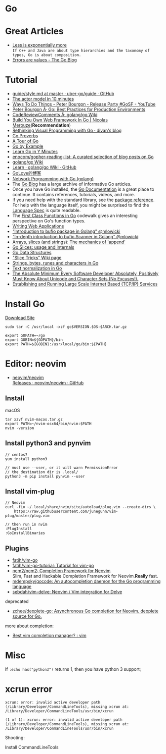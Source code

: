 # Go

# Great Articles

* [Less is exponentially more](https://commandcenter.blogspot.com/2012/06/less-is-exponentially-more.html)  
	`If C++ and Java are about type hierarchies and the taxonomy of types, Go is about composition.`  
* [Errors are values - The Go Blog](https://blog.golang.org/errors-are-values)
 
# Tutorial

* [guide/style.md at master · uber-go/guide · GitHub](https://github.com/uber-go/guide/blob/master/style.md)
* [The actor model in 10 minutes](https://www.brianstorti.com/the-actor-model/)
* [Ways To Do Things - Peter Bourgon - Release Party #GoSF - YouTube](https://www.youtube.com/watch?v=LHe1Cb_Ud_M&t=15m45s)
* [Peter Bourgon Â· Go: Best Practices for Production Environments](https://peter.bourgon.org/go-in-production/#formatting-and-style)
* [CodeReviewComments Â· golang/go Wiki](https://github.com/golang/go/wiki/CodeReviewComments)
* [Build You Own Web Framework In Go | Nicolas Merouze](https://www.nicolasmerouze.com/build-web-framework-golang)(**Recommendation**)
* [Rethinking Visual Programming with Go · divan's blog](https://divan.dev/posts/visual_programming_go/)
* [Go Proverbs](https://go-proverbs.github.io/)
* [A Tour of Go](https://tour.golang.org/welcome/1)
* [Go by Example](https://gobyexample.com/)
* [Learn Go in Y Minutes](https://learnxinyminutes.com/docs/go/)
* [enocom/gopher-reading-list: A curated selection of blog posts on Go](https://github.com/enocom/gopher-reading-list)
* [golang/go Wiki](https://github.com/golang/go/wiki)
* [Learn · golang/go Wiki · GitHub](https://github.com/golang/go/wiki/Learn)
* [GoLove的博客](http://www.cnblogs.com/golove/)
* [Network Programming with Go (golang)](https://ipfs.io/ipfs/QmfYeDhGH9bZzihBUDEQbCbTc5k5FZKURMUoUvfmc27BwL/index.html)
* The [Go Blog](https://blog.golang.org/) has a large archive of informative Go articles. 
* Once you have Go installed, the [Go Documentation](https://golang.org/doc/) is a great place to continue. It contains references, tutorials, videos, and more. 
* If you need help with the standard library, see the [package reference](https://golang.org/pkg/). For help with the language itself, you might be surprised to find the [Language Spec](https://golang.org/ref/spec) is quite readable. 
* The [First Class Functions in Go](https://golang.org/doc/codewalk/functions/) codewalk gives an interesting perspective on Go's function types.
* [Writing Web Applications](https://golang.org/doc/articles/wiki/)
* [“Introduction to bufio package in Golang” @mlowicki](https://medium.com/golangspec/introduction-to-bufio-package-in-golang-ad7d1877f762)
* [“In-depth introduction to bufio.Scanner in Golang” @mlowicki](https://medium.com/golangspec/in-depth-introduction-to-bufio-scanner-in-golang-55483bb689b4)
* [Arrays, slices (and strings): The mechanics of 'append'](https://blog.golang.org/slices)
* [Go Slices: usage and internals](https://blog.golang.org/go-slices-usage-and-internals)
* [Go Data Structures](https://research.swtch.com/godata)
* ["Slice Tricks" Wiki page ](https://golang.org/wiki/SliceTricks)
* [Strings, bytes, runes and characters in Go](https://blog.golang.org/strings)
* [Text normalization in Go](https://blog.golang.org/normalization)
* [The Absolute Minimum Every Software Developer Absolutely, Positively Must Know About Unicode and Character Sets (No Excuses!).](http://www.joelonsoftware.com/articles/Unicode.html) 
* [Establishing and Running Large Scale Internet Based (TCP/IP) Services](http://mars.netanya.ac.il/~unesco/cdrom/booklet/HTML/index.html)

# Install Go

[Download Site](https://golang.org/dl/)

```
sudo tar -C /usr/local -xzf go$VERSION.$OS-$ARCH.tar.gz

export GOPATH=~/go
export GOBIN=${GOPATH}/bin
export PATH=${GOBIN}:/usr/local/go/bin:${PATH}
```

# Editor: neovim

* [neovim/neovim](https://github.com/neovim/neovim)  
[Releases · neovim/neovim · GitHub](https://github.com/neovim/neovim/releases/)

## Install

macOS

```
tar xzvf nvim-macos.tar.gz
export PATH=~/nvim-osx64/bin/nvim:$PATH
nvim -version
```

## Install python3 and pynvim

```
// centos7
yum install python3

// must use --user, or it will warn PermissionError
// the destination dir is .local/
python3 -m pip install pynvim --user
```

## Install vim-plug

```
// Neovim
curl -fLo ~/.local/share/nvim/site/autoload/plug.vim --create-dirs \
    https://raw.githubusercontent.com/junegunn/vim-plug/master/plug.vim

// then run in nvim
:PlugInstall
:GoInstallBinaries
```

## Plugins

* [fatih/vim-go](https://github.com/fatih/vim-go)  
* [fatih/vim-go-tutorial: Tutorial for vim-go](https://github.com/fatih/vim-go-tutorial)
* [ncm2/ncm2: Completion Framework for Neovim](https://github.com/ncm2/ncm2)  
  Slim, Fast and Hackable Completion Framework for Neovim.**Really** fast.  
* [mdempsky/gocode: An autocompletion daemon for the Go programming language](https://github.com/mdempsky/gocode)
* [sebdah/vim-delve: Neovim / Vim integration for Delve](https://github.com/sebdah/vim-delve)

deprecated

* [zchee/deoplete-go: Asynchronous Go completion for Neovim. deoplete source for Go.](https://github.com/zchee/deoplete-go)  

more about completion:

* [Best vim completion manager? : vim](https://www.reddit.com/r/vim/comments/9a8c3m/best_vim_completion_manager/)


# Misc

If `:echo has("python3")` returns 1, then you have python 3 support; 

# xcrun error

```
xcrun: error: invalid active developer path (/Library/Developer/CommandLineTools), missing xcrun at: /Library/Developer/CommandLineTools/usr/bin/xcrun 

(1 of 1): xcrun: error: invalid active developer path (/Library/Developer/CommandLineTools), missing xcrun at: /Library/Developer/CommandLineTools/usr/bin/xcrun
```

Shooting: 

Install CommandLineTools

